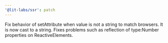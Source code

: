 ```yaml
---
'@lit-labs/ssr': patch
---
```


Fix behavior of setAttribute when value is not a string to match browsers. It is now cast to a string. Fixes problems such as reflection of type:Number properties on ReactiveElements.
